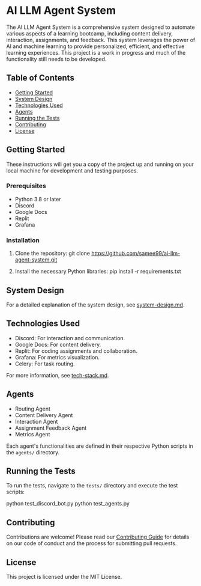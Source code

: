 # AI LLM Agent System

The AI LLM Agent System is a comprehensive system designed to automate various aspects of a learning bootcamp, including content delivery, interaction, assignments, and feedback. This system leverages the power of AI and machine learning to provide personalized, efficient, and effective learning experiences. This project is a work in progress and much of the functionality still needs to be developed. 

## Table of Contents
- [Getting Started](#getting-started)
- [System Design](#system-design)
- [Technologies Used](#technologies-used)
- [Agents](#agents)
- [Running the Tests](#running-the-tests)
- [Contributing](#contributing)
- [License](#license)

## Getting Started
These instructions will get you a copy of the project up and running on your local machine for development and testing purposes.

### Prerequisites
- Python 3.8 or later
- Discord
- Google Docs
- Replit
- Grafana

### Installation
1. Clone the repository:
git clone https://github.com/samee99/ai-llm-agent-system.git

2. Install the necessary Python libraries:
pip install -r requirements.txt


## System Design
For a detailed explanation of the system design, see [system-design.md](system-design.md).

## Technologies Used
- Discord: For interaction and communication.
- Google Docs: For content delivery.
- Replit: For coding assignments and collaboration.
- Grafana: For metrics visualization.
- Celery: For task routing.

For more information, see [tech-stack.md](tech-stack.md).

## Agents
- Routing Agent
- Content Delivery Agent
- Interaction Agent
- Assignment Feedback Agent
- Metrics Agent

Each agent's functionalities are defined in their respective Python scripts in the `agents/` directory.

## Running the Tests
To run the tests, navigate to the `tests/` directory and execute the test scripts:

python test_discord_bot.py
python test_agents.py


## Contributing
Contributions are welcome! Please read our [Contributing Guide](CONTRIBUTING.md) for details on our code of conduct and the process for submitting pull requests.

## License
This project is licensed under the MIT License.
